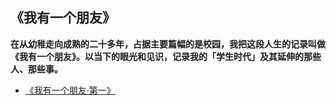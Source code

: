 ## 《我有一个朋友》

**在从幼稚走向成熟的二十多年，占据主要篇幅的是校园，我把这段人生的记录叫做《我有一个朋友》。以当下的眼光和见识，记录我的「学生时代」及其延伸的那些人、那些事。**

* [《我有一个朋友·第一》](https://github.com/ykqmain/MuZhiSuoJi/blob/main/我有一个朋友/《我有一个朋友·第一》.md)

